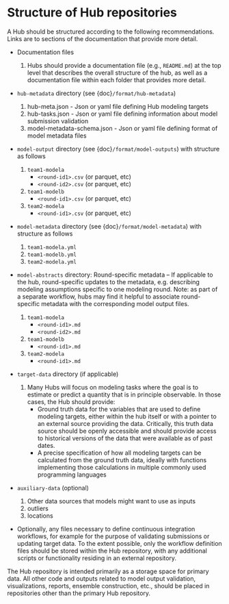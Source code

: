 # Structure of Hub repositories

A Hub should be structured according to the following recommendations. Links are to sections of the documentation that provide more detail.

* Documentation files
   1. Hubs should provide a documentation file (e.g., `README.md`) at the top level that describes the overall structure of the hub, as well as a documentation file within each folder that provides more detail.

* `hub-metadata` directory (see {doc}`/format/hub-metadata`)
   1. hub-meta.json - Json or yaml file defining Hub modeling targets
   2. hub-tasks.json - Json or yaml file defining information about model submission validation
   3. model-metadata-schema.json - Json or yaml file defining format of model metadata files

* `model-output` directory (see {doc}`/format/model-outputs`) with structure as follows
   1. `team1-modela`
      * `<round-id1>.csv` (or parquet, etc)
      * `<round-id2>.csv` (or parquet, etc)
   2. `team1-modelb`
      * `<round-id1>.csv` (or parquet, etc)
   3. `team2-modela`
      * `<round-id1>.csv` (or parquet, etc)

* `model-metadata` directory (see {doc}`/format/model-metadata`)  with structure as follows
   1. `team1-modela.yml`
   2. `team1-modelb.yml`
   3. `team2-modela.yml`

* `model-abstracts` directory: Round-specific metadata – If applicable to the hub, round-specific updates to the metadata, e.g. describing modeling assumptions specific to one modeling round. Note: as part of a separate workflow, hubs may find it helpful to associate round-specific metadata with the corresponding model output files.
   1. `team1-modela`
      * `<round-id1>.md`
      * `<round-id2>.md`
   2. `team1-modelb`
      * `<round-id1>.md`
   3. `team2-modela`
      * `<round-id1>.md`

* `target-data` directory (if applicable)
   1. Many Hubs will focus on modeling tasks where the goal is to estimate or predict a quantity that is in principle observable. In those cases, the Hub should provide:
      * Ground truth data for the variables that are used to define modeling targets, either within the hub itself or with a pointer to an external source providing the data. Critically, this truth data source should be openly accessible and should provide access to historical versions of the data that were available as of past dates.
      * A precise specification of how all modeling targets can be calculated from the ground truth data, ideally with functions implementing those calculations in multiple commonly used programming languages

* `auxiliary-data` (optional)
   1. Other data sources that models might want to use as inputs
   2. outliers
   3. locations

* Optionally, any files necessary to define continuous integration workflows, for example for the purpose of validating submissions or updating target data. To the extent possible, only the workflow definition files should be stored within the Hub repository, with any additional scripts or functionality residing in an external repository.


The Hub repository is intended primarily as a storage space for primary data. All other code and outputs related to model output validation, visualizations, reports, ensemble construction, etc., should be placed in repositories other than the primary Hub repository.
